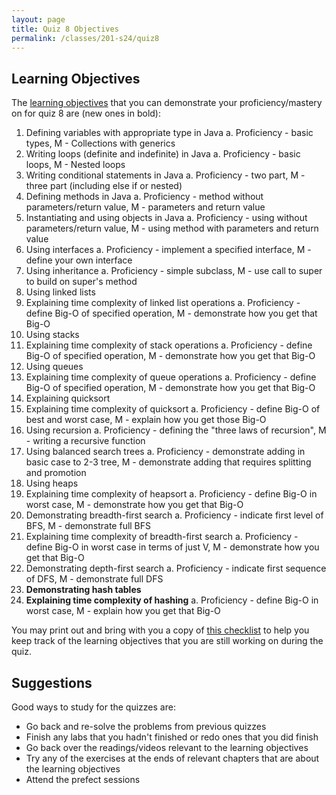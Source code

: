 ```yaml
---
layout: page
title: Quiz 8 Objectives
permalink: /classes/201-s24/quiz8
---
```


## Learning Objectives

The  [learning objectives](quizzes-overview) that you can demonstrate your proficiency/mastery on for quiz 8 are (new ones in bold):

1. Defining variables with appropriate type in Java
    a. Proficiency - basic types, M - Collections with generics
2. Writing loops (definite and indefinite) in Java
    a. Proficiency - basic loops, M - Nested loops
3. Writing conditional statements in Java
    a. Proficiency - two part, M - three part (including else if or nested)
4. Defining methods in Java
    a. Proficiency - method without parameters/return value, M - parameters and return value
5. Instantiating and using objects in Java
    a. Proficiency - using without parameters/return value, M - using method with parameters and return value
6. Using interfaces
    a. Proficiency - implement a specified interface, M - define your own interface
7. Using inheritance
    a. Proficiency - simple subclass, M - use call to super to build on super's method
8. Using linked lists
9. Explaining time complexity of linked list operations
    a. Proficiency - define Big-O of specified operation, M - demonstrate how you get that Big-O
10. Using stacks
11. Explaining time complexity of stack operations
    a. Proficiency - define Big-O of specified operation, M - demonstrate how you get that Big-O
12. Using queues
13. Explaining time complexity of queue operations
    a. Proficiency - define Big-O of specified operation, M - demonstrate how you get that Big-O
14. Explaining quicksort
15. Explaining time complexity of quicksort
    a. Proficiency - define Big-O of best and worst case, M - explain how you get those Big-O
16. Using recursion
    a. Proficiency - defining the "three laws of recursion", M - writing a recursive function
17. Using balanced search trees
    a. Proficiency - demonstrate adding in basic case to 2-3 tree, M - demonstrate adding that requires splitting and promotion
18. Using heaps
19. Explaining time complexity of heapsort
    a. Proficiency - define Big-O in worst case, M - demonstrate how you get that Big-O
20. Demonstrating breadth-first search
    a. Proficiency - indicate first level of BFS, M - demonstrate full BFS
21. Explaining time complexity of breadth-first search
    a. Proficiency - define Big-O in worst case in terms of just V, M - demonstrate how you get that Big-O
22. Demonstrating depth-first search
    a. Proficiency - indicate first sequence of DFS, M - demonstrate full DFS
23. **Demonstrating hash tables**
24. **Explaining time complexity of hashing**
    a. Proficiency - define Big-O in worst case, M - explain how you get that Big-O

You may print out and bring with you a copy of [this checklist](https://docs.google.com/document/d/1faXPoZ4wYQ1OR3XC-hVQNemkKYq-sxajlzoE8hRA2I8/edit?usp=sharing) to help you keep track of the learning objectives that you are still working on during the quiz.

## Suggestions
Good ways to study for the quizzes are:
* Go back and re-solve the problems from previous quizzes
* Finish any labs that you hadn't finished or redo ones that you did finish
* Go back over the readings/videos relevant to the learning objectives
* Try any of the exercises at the ends of relevant chapters that are about the learning objectives
* Attend the prefect sessions